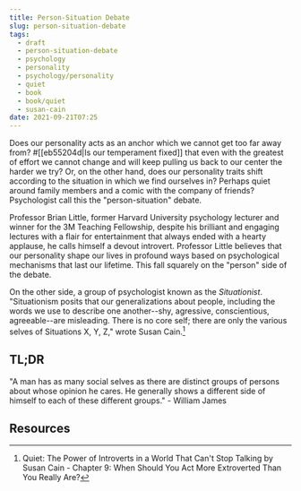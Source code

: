 ```yaml
---
title: Person-Situation Debate
slug: person-situation-debate
tags:
  - draft
  - person-situation-debate
  - psychology
  - personality
  - psychology/personality
  - quiet
  - book
  - book/quiet
  - susan-cain
date: 2021-09-21T07:25
---
```



Does our personality acts as an anchor which we cannot get too far away from?
#[[eb55204d|Is our temperament fixed]] that even with the greatest of effort we
cannot change and will keep pulling us back to our center the harder we try? Or,
on the other hand, does our personality traits shift according to the situation
in which we find ourselves in? Perhaps quiet around family members and a comic
with the company of friends? Psychologist call this the "person-situation"
debate.

Professor Brian Little, former Harvard University psychology lecturer and winner
for the 3M Teaching Fellowship, despite his brilliant and engaging lectures with
a flair for entertainment that always ended with a hearty applause, he calls
himself a devout introvert. Professor Little believes that our personality shape
our lives in profound ways based on psychological mechanisms that last our
lifetime. This fall squarely on the "person" side of the debate.

On the other side, a group of psychologist known as the _Situationist_.
"Situationism posits that our generalizations about people, including the words
we use to describe one another--shy, agressive, conscientious, agreeable--are
misleading. There is no core self; there are only the various selves of
Situations X, Y, Z," wrote Susan Cain.[^1]

<div class="tldr">
  <h2>TL;DR</h2>
  <p>
    "A man has as many social selves as there are distinct groups of persons
    about whose opinion he cares. He generally shows a different side of himself
    to each of these different groups."
    - William James
  </p>
</div>

## Resources

[^1]: Quiet: The Power of Introverts in a World That Can't Stop Talking by Susan Cain - Chapter 9: When Should You Act More Extroverted Than You Really Are?
